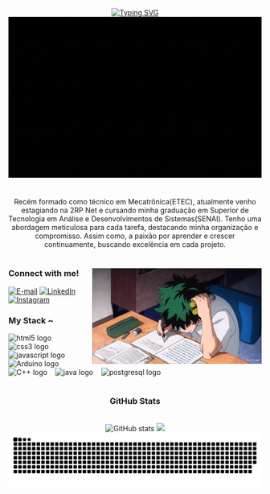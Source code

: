 <div align="center">
  <a href="https://git.io/typing-svg">
    <img src="https://readme-typing-svg.demolab.com?font=Fira+Code&weight=500&size=22&pause=1000&color=09FE00&center=true&vCenter=true&random=false&width=524&lines=%E2%8A%B9+Welcome+to+my+profile!+%CB%99%E1%B5%95%CB%99+%E2%8A%B9+" alt="Typing SVG">
  </a>
</div>

<img align="center" alt="" src="./src/channel.gif" style="height: 320px; width: 1020px;">


#

<p align="center">Recém formado como técnico em Mecatrônica(ETEC), atualmente venho estagiando na 2RP Net e cursando minha graduação em Superior de Tecnologia em Análise e Desenvolvimentos de Sistemas(SENAI). Tenho uma abordagem meticulosa para cada tarefa, destacando minha organização e compromisso. Assim como, a paixão por aprender e crescer continuamente, buscando excelência em cada projeto.
  
#

<img align="right" alt="" height="190px" src="./src/study.gif">

<h3 align="left">Connect with me!</h3>

[![E-mail](https://img.shields.io/badge/-Email-000?style=for-the-badge&logo=microsoft-outlook&logoColor=09FE00&color:FFF)](mailto:pablo.domsanches@gmail.com)
[![LinkedIn](https://img.shields.io/badge/-LinkedIn-000?style=for-the-badge&logo=linkedin&logoColor=09FE00&color:FFF)](www.linkedin.com/in/pablo-sanches-a3a691304/)
[![Instagram](https://img.shields.io/badge/-Instagram-000?style=for-the-badge&logo=instagram&logoColor=09FE00&color:FFF)](www.instagram.com/pablow_domingues/)


<h3 align="left">My Stack ~</h3>

<div align="left">
  <img src="https://cdn.jsdelivr.net/gh/devicons/devicon/icons/html5/html5-original.svg" height="25" alt="html5 logo"  />
  <img width="8" />
  <img src="https://cdn.jsdelivr.net/gh/devicons/devicon/icons/css3/css3-original.svg" height="25" alt="css3 logo"  />
  <img width="8" />
  <img src="https://cdn.jsdelivr.net/gh/devicons/devicon/icons/javascript/javascript-plain.svg" height="25" alt="javascript logo"  />

   <img width="8" />
   <img src="https://cdn.jsdelivr.net/gh/devicons/devicon/icons/arduino/arduino-original.svg" height="25" alt="Arduino logo" />
  
  <img width="8" />
  <img src="https://cdn.jsdelivr.net/gh/devicons/devicon/icons/cplusplus/cplusplus-plain.svg" height="25" alt="C++ logo" />
  
  <img width="8" />
  <img src="https://cdn.jsdelivr.net/gh/devicons/devicon/icons/java/java-original.svg" height="25" alt="java logo"  />
  <img width="8" />
  <img src="https://cdn.jsdelivr.net/gh/devicons/devicon/icons/postgresql/postgresql-original.svg" height="25" alt="postgresql logo"  />
</div>

#

<div style="text-align: center;" align="center">
  <h3> GitHub Stats </h3>
  <br>
  <img src="https://github-readme-stats-git-masterrstaa-rickstaa.vercel.app/api?username=Domingueszz&hide_title=true&show_icons=true&include_all_commits=false&count_private=true&line_height=25&hide=issues&bg_color=000&title_color=09FE00&text_color=FFF&border_radius=3&border_color=09FE00&icon_color=09FE00&theme=jolly" alt="GitHub stats" style="height: 120px;>

<a href="https://github.com/Domingueszz/github-readme-stats">
 <img src="https://github-readme-stats.vercel.app/api/top-langs/?username=Domingueszz&layout=compact&theme=radical&card_width=400&langs_count=10&bg_color=00000000&border_color=09FE00&title_color=00FF00&icon_color=00FF00" style="height: 120px; />

  </a>
</div>


<picture align="center">
  <source media="(prefers-color-scheme: dark)" srcset="https://raw.githubusercontent.com/Domingueszz/Domingueszz/output/github-contribution-grid-snake-dark.svg">
  <source media="(prefers-color-scheme: light)" srcset="https://raw.githubusercontent.com/Domingueszz/Domingueszz/output/github-contribution-grid-snake-dark.svg">
  <img align="center" alt="github contribution grid snake animation" src="https://raw.githubusercontent.com/Domingueszz/Domingueszz/output/github-contribution-grid-snake.svg">
</picture>
